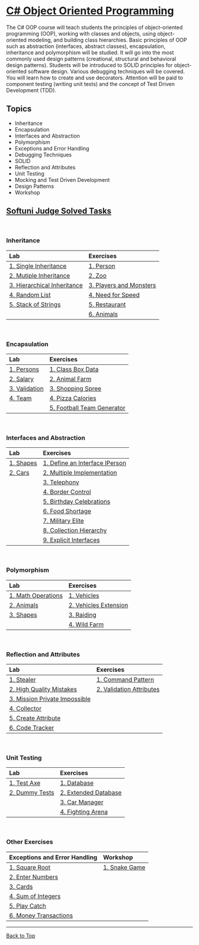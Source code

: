 # [C# Object Oriented Programming](https://softuni.bg/trainings/3843/csharp-oop-october-2022)

The C# OOP course will teach students the principles of object-oriented programming (OOP), working with classes and objects, using object-oriented modeling, and building class hierarchies. Basic principles of OOP such as abstraction (interfaces, abstract classes), encapsulation, inheritance and polymorphism will be studied. It will go into the most commonly used design patterns (creational, structural and behavioral design patterns). Students will be introduced to SOLID principles for object-oriented software design. Various debugging techniques will be covered. You will learn how to create and use decorators. Attention will be paid to component testing (writing unit tests) and the concept of Test Driven Development (TDD).

## Topics

- Inheritance
- Encapsulation
- Interfaces and Abstraction
- Polymorphism
- Exceptions and Error Handling
- Debugging Techniques
- SOLID
- Reflection and Attributes
- Unit Testing
- Mocking and Test Driven Development
- Design Patterns
- Workshop

## [Softuni Judge Solved Tasks](https://judge.softuni.org/Contests#!/List/ByCategory/184/CSharp-OOP-Exercises)

&nbsp;

### Inheritance

| Lab | Exercises | 
| :--- | :--- | 
| [1. Single Inheritance][1]       | [1. Person][6]      		  | 
| [2. Mutiple Inheritance][2]      | [2. Zoo][7]      			  | 
| [3. Hierarchical Inheritance][3] | [3. Players and Monsters][8] | 
| [4. Random List][4]  			   | [4. Need for Speed][9] | 
| [5. Stack of Strings][5] 		   | [5. Restaurant][10]  | 
|       					       | [6. Animals][11] |

&nbsp;

### Encapsulation

| Lab | Exercises | 
| :--- | :--- | 
| [1. Persons][12]    | [1. Class Box Data][16]        	 | 
| [2. Salary][13]     | [2. Animal Farm][17]      	     | 
| [3. Validation][14] | [3. Shopping Spree][18] 		 | 
| [4. Team][15]  	  | [4. Pizza Calories][19]          | 
|           		  | [5. Football Team Generator][20] | 

&nbsp;

### Interfaces and Abstraction

| Lab | Exercises | 
| :--- | :--- | 
| [1. Shapes][21] | [1. Define an Interface IPerson][23] | 
| [2. Cars][22]   | [2. Multiple Implementation][24]     | 
| 				  | [3. Telephony][25] 		 			 | 
| 				  | [4. Border Control][26]          	 | 
|           	  | [5. Birthday Celebrations][27] 		 | 
| 				  | [6. Food Shortage][28] 		 		 | 
| 				  | [7. Military Elite][29]        	     | 
|           	  | [8. Collection Hierarchy][30] 		 | 
| 				  | [9. Explicit Interfaces][31] 		 | 

&nbsp;

### Polymorphism

| Lab | Exercises | 
| :--- | :--- | 
| [1. Math Operations][32] | [1. Vehicles][35] 			| 
| [2. Animals][33]   	   | [2. Vehicles Extension][36]| 
| [3. Shapes][34]   	   | [3. Raiding][37] 		 	| 
| 				 		   | [4. Wild Farm][38]         | 

&nbsp;

### Reflection and Attributes

| Lab | Exercises | 
| :--- | :--- | 
| [1. Stealer][39] 		  			  | [1. Command Pattern][45] 	   |
| [2. High Quality Mistakes][40]   	  | [2. Validation Attributes][46] | 
| [3. Mission Private Impossible][41] | 	
| [4. Collector][42]    			  | 	
| [5. Create Attribute][43] 		  | 	
| [6. Code Tracker][44]				  | 	

&nbsp;

### Unit Testing

| Lab | Exercises | 
| :--- | :--- | 
| [1. Test Axe][47]    | [1. Database][49] 	    	|
| [2. Dummy Tests][48] | [2. Extended Database][50] | 
| 					   | [3. Car Manager][51] 	    |
| 					   | [4. Fighting Arena][52] 	| 

&nbsp;

### Other Exercises

| Exceptions and Error Handling | Workshop |
| :--- | :--- | 
| [1. Square Root][53] 		  | [1. Snake Game][59] |
| [2. Enter Numbers][54]   	  |      
| [3. Cards][55] 		 	  | 	
| [4. Sum of Integers][56]    | 	
| [5. Play Catch][57] 		  | 	
| [6. Money Transactions][58] | 


[1]: https://github.com/Krasipeace/SoftUni/tree/main/Csharp%20OOP/1_1_Inheritance/1.SingleInheritance
[2]: https://github.com/Krasipeace/SoftUni/tree/main/Csharp%20OOP/1_1_Inheritance/2.MultipleInheritance
[3]: https://github.com/Krasipeace/SoftUni/tree/main/Csharp%20OOP/1_1_Inheritance/3.HierarchicalInheritance
[4]: https://github.com/Krasipeace/SoftUni/tree/main/Csharp%20OOP/1_1_Inheritance/4.RandomList
[5]: https://github.com/Krasipeace/SoftUni/tree/main/Csharp%20OOP/1_1_Inheritance/5.StackOfStrings
[6]: https://github.com/Krasipeace/SoftUni/tree/main/Csharp%20OOP/1_2_Inheritance/Person
[7]: https://github.com/Krasipeace/SoftUni/tree/main/Csharp%20OOP/1_2_Inheritance/Zoo
[8]: https://github.com/Krasipeace/SoftUni/tree/main/Csharp%20OOP/1_2_Inheritance/PlayersAndMonsters
[9]: https://github.com/Krasipeace/SoftUni/tree/main/Csharp%20OOP/1_2_Inheritance/NeedForSpeed
[10]: https://github.com/Krasipeace/SoftUni/tree/main/Csharp%20OOP/1_2_Inheritance/Restaurant
[11]: https://github.com/Krasipeace/SoftUni/tree/main/Csharp%20OOP/1_2_Inheritance/Animals

[12]: https://github.com/Krasipeace/SoftUni/tree/main/Csharp%20OOP/2_1_Encapsulation/1.Persons
[13]: https://github.com/Krasipeace/SoftUni/tree/main/Csharp%20OOP/2_1_Encapsulation/2.Salary
[14]: https://github.com/Krasipeace/SoftUni/tree/main/Csharp%20OOP/2_1_Encapsulation/3.Validation
[15]: https://github.com/Krasipeace/SoftUni/tree/main/Csharp%20OOP/2_1_Encapsulation/4.Team
[16]: https://github.com/Krasipeace/SoftUni/tree/main/Csharp%20OOP/2_2_Encapsulation/1.ClassBoxData
[17]: https://github.com/Krasipeace/SoftUni/tree/main/Csharp%20OOP/2_2_Encapsulation/AnimalFarm
[18]: https://github.com/Krasipeace/SoftUni/tree/main/Csharp%20OOP/2_2_Encapsulation/3.ShoppingSpree
[19]: https://github.com/Krasipeace/SoftUni/tree/main/Csharp%20OOP/2_2_Encapsulation/4.PizzaCalories
[20]: https://github.com/Krasipeace/SoftUni/tree/main/Csharp%20OOP/2_2_Encapsulation/5.FootballTeamGenerator

[21]: https://github.com/Krasipeace/SoftUni/tree/main/Csharp%20OOP/3_1_InterfacesAndAbstraction/1.Shapes
[22]: https://github.com/Krasipeace/SoftUni/tree/main/Csharp%20OOP/3_1_InterfacesAndAbstraction/2.Cars
[23]: https://github.com/Krasipeace/SoftUni/tree/main/Csharp%20OOP/3_2_InterfacesAndAbstraction/1.DefineInterfaceIPerson
[24]: https://github.com/Krasipeace/SoftUni/tree/main/Csharp%20OOP/3_2_InterfacesAndAbstraction/2.MultipleImplementation
[25]: https://github.com/Krasipeace/SoftUni/tree/main/Csharp%20OOP/3_2_InterfacesAndAbstraction/3.Telephony
[26]: https://github.com/Krasipeace/SoftUni/tree/main/Csharp%20OOP/3_2_InterfacesAndAbstraction/4.BorderControl
[27]: https://github.com/Krasipeace/SoftUni/tree/main/Csharp%20OOP/3_2_InterfacesAndAbstraction/5.BirthdayCelebrations
[28]: https://github.com/Krasipeace/SoftUni/tree/main/Csharp%20OOP/3_2_InterfacesAndAbstraction/6.FoodShortage
[29]: https://github.com/Krasipeace/SoftUni/tree/main/Csharp%20OOP/3_2_InterfacesAndAbstraction/7.MilitaryElite
[30]: https://github.com/Krasipeace/SoftUni/tree/main/Csharp%20OOP/3_2_InterfacesAndAbstraction/8.CollectionHierarchy
[31]: https://github.com/Krasipeace/SoftUni/tree/main/Csharp%20OOP/3_2_InterfacesAndAbstraction/9.ExplicitInterfaces

[32]: https://github.com/Krasipeace/SoftUni/tree/main/Csharp%20OOP/4_1_Polymorphism/1.MathOperation
[33]: https://github.com/Krasipeace/SoftUni/tree/main/Csharp%20OOP/4_1_Polymorphism/2.Animals
[34]: https://github.com/Krasipeace/SoftUni/tree/main/Csharp%20OOP/4_1_Polymorphism/3.Shapes
[35]: https://github.com/Krasipeace/SoftUni/tree/main/Csharp%20OOP/4_2_Polymorphism/1.Vehicles
[36]: https://github.com/Krasipeace/SoftUni/tree/main/Csharp%20OOP/4_2_Polymorphism/2.VehiclesExtension
[37]: https://github.com/Krasipeace/SoftUni/tree/main/Csharp%20OOP/4_2_Polymorphism/3.Raiding
[38]: https://github.com/Krasipeace/SoftUni/tree/main/Csharp%20OOP/4_2_Polymorphism/4.WildFarm

[39]: https://github.com/Krasipeace/SoftUni/tree/main/Csharp%20OOP/5_1_ReflectionAndAttributes/1.Stealer
[40]: https://github.com/Krasipeace/SoftUni/tree/main/Csharp%20OOP/5_1_ReflectionAndAttributes/2.HighQualityMistakes
[41]: https://github.com/Krasipeace/SoftUni/tree/main/Csharp%20OOP/5_1_ReflectionAndAttributes/3.MissionPrivateImpossible
[42]: https://github.com/Krasipeace/SoftUni/tree/main/Csharp%20OOP/5_1_ReflectionAndAttributes/4.Collector
[43]: https://github.com/Krasipeace/SoftUni/tree/main/Csharp%20OOP/5_1_ReflectionAndAttributes/5.CreateAttibute
[44]: https://github.com/Krasipeace/SoftUni/tree/main/Csharp%20OOP/5_1_ReflectionAndAttributes/6.CodeTracker
[45]: https://github.com/Krasipeace/SoftUni/tree/main/Csharp%20OOP/5_2_ReflectionAndAttributes/CommandPattern
[46]: https://github.com/Krasipeace/SoftUni/tree/main/Csharp%20OOP/5_2_ReflectionAndAttributes/ValidationAttributes

[47]: https://github.com/Krasipeace/SoftUni/blob/main/Csharp%20OOP/6_1_UnitTesting/Skeleton.Tests/AxeTests.cs
[48]: https://github.com/Krasipeace/SoftUni/blob/main/Csharp%20OOP/6_1_UnitTesting/Skeleton.Tests/DummyTests.cs
[49]: https://github.com/Krasipeace/SoftUni/blob/main/Csharp%20OOP/6_2_UnitTesting/Database.Tests/DatabaseTests.cs
[50]: https://github.com/Krasipeace/SoftUni/blob/main/Csharp%20OOP/6_2_UnitTesting/DatabaseExtended.Tests/ExtendedDatabaseTests.cs
[51]: https://github.com/Krasipeace/SoftUni/blob/main/Csharp%20OOP/6_2_UnitTesting/CarManager.Tests/CarManagerTests.cs
[52]: https://github.com/Krasipeace/SoftUni/tree/main/Csharp%20OOP/6_2_UnitTesting/FightingArena.Tests

[53]: https://github.com/Krasipeace/SoftUni/blob/main/Csharp%20OOP/7_1_ExceptionsAndErrorHandling/1.SquareRoot/Program.cs
[54]: https://github.com/Krasipeace/SoftUni/blob/main/Csharp%20OOP/7_1_ExceptionsAndErrorHandling/2.EnterNumbers/Program.cs
[55]: https://github.com/Krasipeace/SoftUni/blob/main/Csharp%20OOP/7_1_ExceptionsAndErrorHandling/3.Cards/Program.cs
[56]: https://github.com/Krasipeace/SoftUni/blob/main/Csharp%20OOP/7_1_ExceptionsAndErrorHandling/4.SumOfIntegers/Program.cs
[57]: https://github.com/Krasipeace/SoftUni/blob/main/Csharp%20OOP/7_1_ExceptionsAndErrorHandling/5.PlayCatch/Program.cs
[58]: https://github.com/Krasipeace/SoftUni/blob/main/Csharp%20OOP/7_1_ExceptionsAndErrorHandling/6.MoneyTransactions/Program.cs
[59]: https://github.com/Krasipeace/SoftUni/tree/main/Csharp%20OOP/8_1_Workshop/SimpleSnake

---

[Back to Top](#)